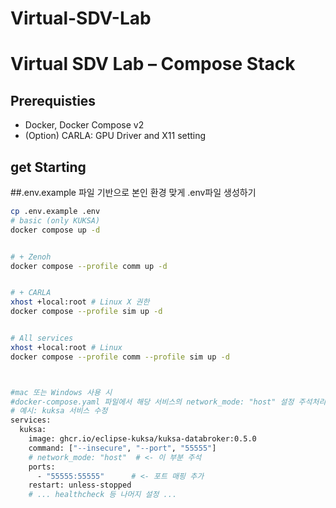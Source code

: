 # Virtual-SDV-Lab

# Virtual SDV Lab – Compose Stack


## Prerequisties
- Docker, Docker Compose v2
- (Option) CARLA: GPU Driver and X11 setting


## get Starting

##.env.example 파일 기반으로 본인 환경 맞게 .env파일 생성하기
```bash
cp .env.example .env
# basic (only KUKSA)
docker compose up -d


# + Zenoh
docker compose --profile comm up -d


# + CARLA
xhost +local:root # Linux X 권한
docker compose --profile sim up -d


# All services
xhost +local:root # Linux
docker compose --profile comm --profile sim up -d



#mac 또는 Windows 사용 시
#docker-compose.yaml 파일에서 해당 서비스의 network_mode: "host" 설정 주석처리, 아래처럼 ports매핑 추가
# 예시: kuksa 서비스 수정
services:
  kuksa:
    image: ghcr.io/eclipse-kuksa/kuksa-databroker:0.5.0
    command: ["--insecure", "--port", "55555"]
    # network_mode: "host"  # <- 이 부분 주석
    ports:
      - "55555:55555"      # <- 포트 매핑 추가
    restart: unless-stopped
    # ... healthcheck 등 나머지 설정 ...
